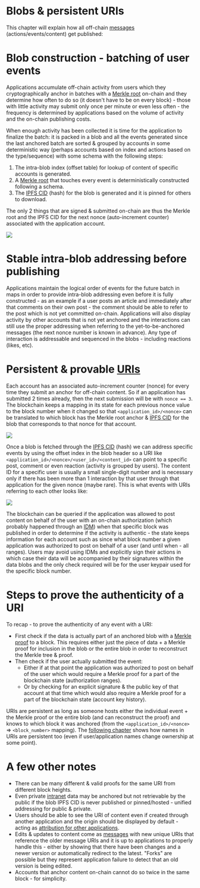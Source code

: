 # Blobs & persistent URIs

This chapter will explain how all off-chain [messages](messages.md) (actions/events/content) get published:

# Blob construction - batching of user events

Applications accumulate off-chain activity from users which they cryptographically anchor in batches with a [Merkle root](https://en.wikipedia.org/wiki/Merkle_tree) on-chain and they determine how often to do so (it doesn't have to be on every block) - those with little activity may submit only once per minute or even less often - the frequency is determined by applications based on the volume of activity and the on-chain publishing costs.

When enough activity has been collected it is time for the application to finalize the batch: it is packed in a blob and all the events generated since the last anchored batch are sorted & grouped by accounts in some deterministic way (perhaps accounts based on index and actions based on the type/sequence) with some schema with the following steps:

1. The intra-blob index (offset table) for lookup of content of specific accounts is generated.
2. A [Merkle root](https://en.wikipedia.org/wiki/Merkle_tree) that touches every event is deterministically constructed following a schema.
3. The [IPFS CID](https://docs.ipfs.io/concepts/content-addressing/) (hash) for the blob is generated and it is pinned for others to download.

The only 2 things that are signed & submitted on-chain are thus the Merkle root and the IPFS CID for the next nonce (auto-increment counter) associated with the application account.

<img src="/img/blob_structure.png"/>

<!-- <object width=100% data="images/blob_structure.svg"></object> -->

# Stable intra-blob addressing before publishing

Applications maintain the logical order of events for the future batch in maps in order to provide intra-blob addressing even before it is fully constructed - as an example if a user posts an article and immediately after that comments on their own post - the comment should be able to refer to the post which is not yet committed on-chain. Applications will also display activity by other accounts that is not yet anchored and the interactions can still use the proper addressing when referring to the yet-to-be-anchored messages (the next nonce number is known in advance). Any type of interaction is addressable and sequenced in the blobs - including reactions (likes, etc).

# Persistent & provable [URIs](https://en.wikipedia.org/wiki/Uniform_Resource_Identifier)

Each account has an associated auto-increment counter (nonce) for every time they submit an anchor for off-chain content. So if an application has submitted 2 times already, then the next submission will be with `nonce == 3`. The blockchain keeps a mapping in its state for each previous nonce value to the block number when it changed so that `<application_id>/<nonce>` can be translated to which block has the Merkle root anchor & [IPFS CID](https://docs.ipfs.io/concepts/content-addressing/) for the blob that corresponds to that nonce for that account.

<!-- The 2 can be extracted from the block. -->

<img src="/img/blob_URI.png"/>

Once a blob is fetched through the [IPFS CID](https://docs.ipfs.io/concepts/content-addressing/) (hash) we can address specific events by using the offset index in the blob header so a URI like `<application_id>/<nonce>/<user_id>/<content_id>` can point to a specific post, comment or even reaction (activity is grouped by users). The content ID for a specific user is usually a small single-digit number and is necessary only if there has been more than 1 interaction by that user through that application for the given nonce (maybe rare). This is what events with URIs referring to each other looks like:

<img src="/img/content_references.png"/>

The blockchain can be queried if the application was allowed to post content on behalf of the user with an on-chain authorization (which probably happened through an [IDM](IDM.md)) when that specific block was published in order to determine if the activity is authentic - the state keeps information for each account such as since what block number a given application was authorized to post on behalf of a user (and until when - all ranges). Users may avoid using IDMs and explicitly sign their actions in which case their data will be accompanied by their signatures within the data blobs and the only check required will be for the user keypair used for the specific block number.

# Steps to prove the authenticity of a URI

To recap - to prove the authenticity of any event with a URI:
- First check if the data is actually part of an anchored blob with a [Merkle proof](https://medium.com/crypto-0-nite/merkle-proofs-explained-6dd429623dc5) to a block. This requires either just the piece of data + a Merkle proof for inclusion in the blob or the entire blob in order to reconstruct the Merkle tree & proof.
- Then check if the user actually submitted the event:
    - Either if at that point the application was authorized to post on behalf of the user which would require a Merkle proof for a part of the blockchain state (authorization ranges).
    - Or by checking for an explicit signature & the public key of that account at that time which would also require a Merkle proof for a part of the blockchain state (account key history).

URIs are persistent as long as someone hosts either the individual event + the Merkle proof or the entire blob (and can reconstruct the proof) and knows to which block it was anchored (from the `<application_id>/<nonce>` => `<block_number>` mapping). The [following chapter](names_and_paths.md) shows how names in URIs are persistent too (even if user/application names change ownership at some point).

# A few other notes

- There can be many different & valid proofs for the same URI from different block heights.
- Even private [intranet](https://en.wikipedia.org/wiki/Intranet) data may be anchored but not retrievable by the public if the blob IPFS CID is never published or pinned/hosted - unified addressing for public & private.
- Users should be able to see the URI of content even if created through another application and the origin should be displayed by default - acting as [attribution for other applications](business_models.md).
- Edits & updates to content come as [messages](messages.md) with new unique URIs that reference the older message URIs and it is up to applications to properly handle this - either by showing that there have been changes and a newer version or automatically redirect to the latest. "Forks" are possible but they represent application failure to detect that an old version is being edited.
- Accounts that anchor content on-chain cannot do so twice in the same block - for simplicity.

<!--

Blob construction is a trivially parallelizable problem

# On proof permanence

One thing to consider is if a user revokes the authorization of an application to post on their behalf retroactively - not just going forward but also invalidating all anchored content & follow/unfollow events for the last couple of days through that application. This would mean that cached Merkle proofs for such invalidated content will no longer be valid and the latest state of the blockchain will refuse to produce new such proofs, but the cached proofs could mislead someone. Retroactive revocation can happen only up to `X` days to limit the scope of changes to cached proofs & what infrastructure would need to handle but still give enough time for anyone to react in case an application has posted fraudulent activity on their behalf - a **mostly theoretical concern**. Proofs for blocks older than `X` days are therefore considered permanent.
-->